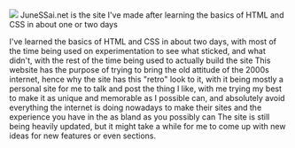 <img src="https://user-images.githubusercontent.com/91368271/188283420-50948217-8ffc-46e0-b15a-53c1079b26fc.png">
JuneSSai.net is the site I've made after learning the basics of HTML and CSS in about one or two days<br>

I've learned the basics of HTML and CSS in about two days, with most of the time being used on experimentation to see what sticked, and what didn't, with the rest of the time being used to actually build the site
This website has the purpose of trying to bring the old attitude of the 2000s internet, hence why the site has this "retro" look to it, with it being mostly a personal site for me to talk and post the thing I like, with me trying my best to make it as unique and memorable as I possible can, and absolutely avoid everything the internet is doing nowadays to make their sites and the experience you have in the as bland as you possibly can
The site is still being heavily updated, but it might take a while for me to come up with new ideas for new features or even sections.
